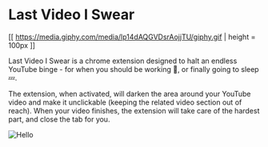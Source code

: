 # Last Video I Swear

[[ https://media.giphy.com/media/lp14dAQGVDsrAojjTU/giphy.gif | height = 100px ]]

<div align="left">
<p>
Last Video I Swear is a chrome extension designed to halt an endless YouTube binge - for when you should be working 📖, or finally going to sleep 💤.
</p>
<p>
The extension, when activated, will darken the area around your YouTube video and make it unclickable (keeping the related video section out of reach). When your video finishes, the extension will take care of the hardest part, and close the tab for you.
</p>
</div>

![Hello](https://media.giphy.com/media/lp14dAQGVDsrAojjTU/giphy.gif)
